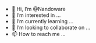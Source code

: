 - 👋 Hi, I’m @Nandoware
- 👀 I’m interested in ...
- 🌱 I’m currently learning ...
- 💞️ I’m looking to collaborate on ...
- 📫 How to reach me ...

<!---
Nandoware/Nandoware is a ✨ special ✨ repository because its `README.md` (this file) appears on your GitHub profile.
You can click the Preview link to take a look at your changes.
--->
